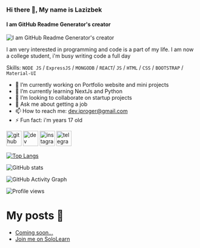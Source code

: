 ### Hi there 👋, My name is Lazizbek
#### I am GitHub Readme Generator's creator
![I am GitHub Readme Generator's creator](https://res.cloudinary.com/practicaldev/image/fetch/s--XEMs12_E--/c_imagga_scale,f_auto,fl_progressive,h_420,q_auto,w_1000/https://dev-to-uploads.s3.amazonaws.com/uploads/articles/gc1pwglkma2342ov0e8k.jpg)


I am very interested in programming and code is a part of my life. I am now a college student, i'm busy writing code a full day


Skills: ``NODE JS`` / ``ExpressJS`` / ``MONGODB`` / ``REACT``/ ``JS`` / ``HTML`` / ``CSS`` / ``BOOTSTRAP`` / ``Material-UI``

- 🔭 I’m currently working on Portfolio website and mini projects 
- 🌱 I’m currently learning NextJs and Python 
- 👯 I’m looking to collaborate on startup projects 
- 💬 Ask me about getting a job 
- 📫 How to reach me: dev.iproger@gmail.com 
- ⚡ Fun fact: i'm years 17 old 


[<img src='https://cdn.jsdelivr.net/npm/simple-icons@3.0.1/icons/github.svg' alt='github' height='40'>](https://github.com/LazizbekDev)  [<img src='https://cdn.jsdelivr.net/npm/simple-icons@3.0.1/icons/dev-dot-to.svg' alt='dev' height='40'>](https://dev.to/lazizbekdev)  [<img src='https://cdn.jsdelivr.net/npm/simple-icons@3.0.1/icons/instagram.svg' alt='instagram' height='40'>](https://www.instagram.com/mern.me/)  [<img src='https://cdn.jsdelivr.net/npm/simple-icons@3.0.1/icons/telegram.svg' alt='telegram' height='40'>](https://t.me/mernme)  

[![Top Langs](https://github-readme-stats.vercel.app/api/top-langs/?username=LazizbekDev)](https://github.com/anuraghazra/github-readme-stats)

![GitHub stats](https://github-readme-stats.vercel.app/api?username=LazizbekDev&show_icons=true&count_private=true)  

![GitHub Activity Graph](https://activity-graph.herokuapp.com/graph?username=LazizbekDev)  

![Profile views](https://gpvc.arturio.dev/LazizbekDev)  

# My posts 🍫
<!-- BLOG-POST-LIST:START -->
- [Coming soon...](https://dev.to/lazizbekdev/coming-soon-17cf)
- [Join me on SoloLearn](https://dev.to/lazizbekdev/join-me-on-sololearn-https-www-sololearn-com-happy-new-year-32ao)
<!-- BLOG-POST-LIST:END -->